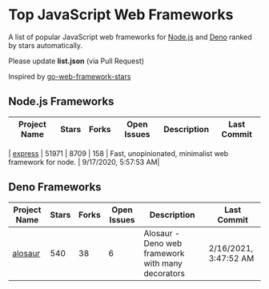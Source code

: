 # Top JavaScript Web Frameworks
A list of popular JavaScript web frameworks for [Node.js](https://nodejs.org) and [Deno](https://github.com/denoland/deno) ranked by stars automatically.

Please update **list.json** (via Pull Request)

Inspired by [go-web-framework-stars](https://github.com/mingrammar/go-web*framework-stars)

## Node.js Frameworks

| Project Name | Stars | Forks | Open Issues | Description | Last Commit |
| ------------ | ----- | ----- | ----------- | ----------- | ----------- |

| [express](https://github.com/expressjs/express) | 51971 | 8709 | 158 | Fast, unopinionated, minimalist web framework for node. | 9/17/2020, 5:57:53 AM| 

## Deno Frameworks

| Project Name | Stars | Forks | Open Issues | Description | Last Commit |
| ------------ | ----- | ----- | ----------- | ----------- | ----------- |
| [alosaur](https://github.com/alosaur/alosaur) | 540 | 38 | 6 | Alosaur - Deno web framework with many decorators | 2/16/2021, 3:47:52 AM| 
